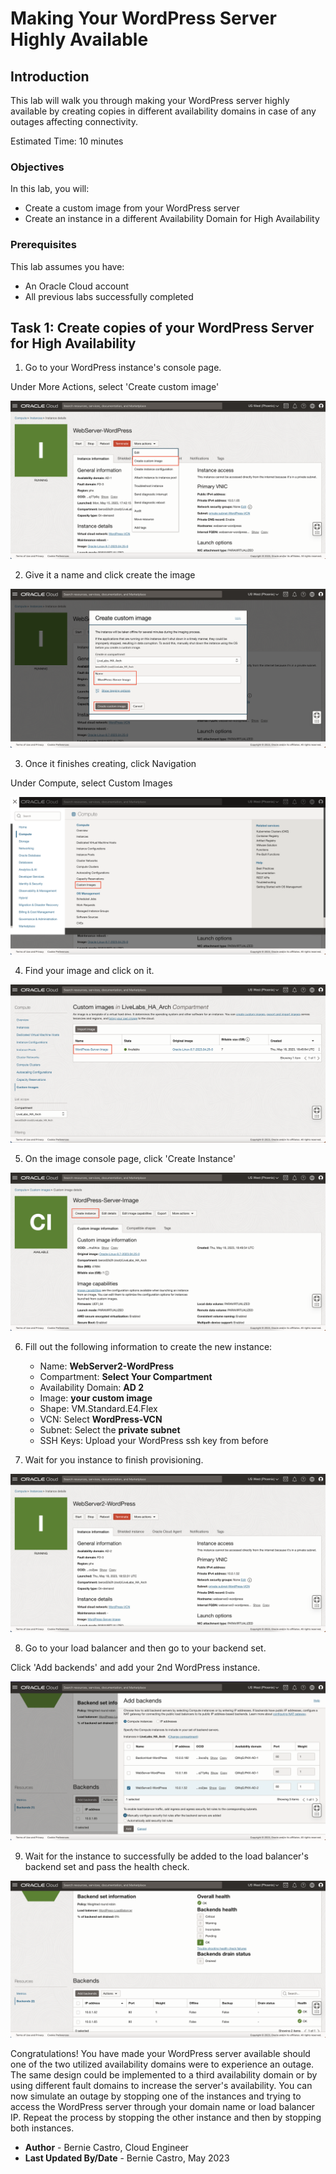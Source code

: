 # Making Your WordPress Server Highly Available

## Introduction

This lab will walk you through making your WordPress server highly available by creating copies in different availability domains in case of any outages affecting connectivity.

Estimated Time: 10 minutes

### Objectives

In this lab, you will:
* Create a custom image from your WordPress server
* Create an instance in a different Availability Domain for High Availability

### Prerequisites

This lab assumes you have:
* An Oracle Cloud account
* All previous labs successfully completed

## Task 1: Create copies of your WordPress Server for High Availability

1. Go to your WordPress instance's console page.



  Under More Actions, select 'Create custom image'

  ![Image alt text](images/ha-create-custom-image.png)

2. Give it a name and click create the image

  ![Image alt text](images/ha-name-custom-image.png)

3. Once it finishes creating, click Navigation



  Under Compute, select Custom Images

  ![Image alt text](images/ha-compute-customimage.png)

4. Find your image and click on it.

  ![Image alt text](images/ha-find-custom-image.png)

5. On the image console page, click 'Create Instance'

  ![Image alt text](images/ha-create-instance.png)

6. Fill out the following information to create the new instance:
    - Name: **WebServer2-WordPress**
    - Compartment: **Select Your Compartment**
    - Availability Domain: **AD 2**
    - Image: **your custom image**
    - Shape: VM.Standard.E4.Flex
    - VCN: Select **WordPress-VCN**
    - Subnet: Select the **private subnet**
    - SSH Keys: Upload your WordPress ssh key from before

7. Wait for you instance to finish provisioning.

  ![Image alt text](images/ha-instance-running.png)

8. Go to your load balancer and then go to your backend set.

  Click 'Add backends' and add your 2nd WordPress instance.

  ![Image alt text](images/ha-lb-add-backend.png)

9. Wait for the instance to successfully be added to the load balancer's backend set and pass the health check.

  ![Image alt text](images/ha-lb-success.png)



  Congratulations! You have made your WordPress server available should one of the two utilized availability domains were to experience an outage. The same design could be implemented to a third availability domain or by using different fault domains to increase the server's availability. You can now simulate an outage by stopping one of the instances and trying to access the WordPress server through your domain name or load balancer IP. Repeat the process by stopping the other instance and then by stopping both instances.

* **Author** - Bernie Castro, Cloud Engineer
* **Last Updated By/Date** - Bernie Castro, May 2023
